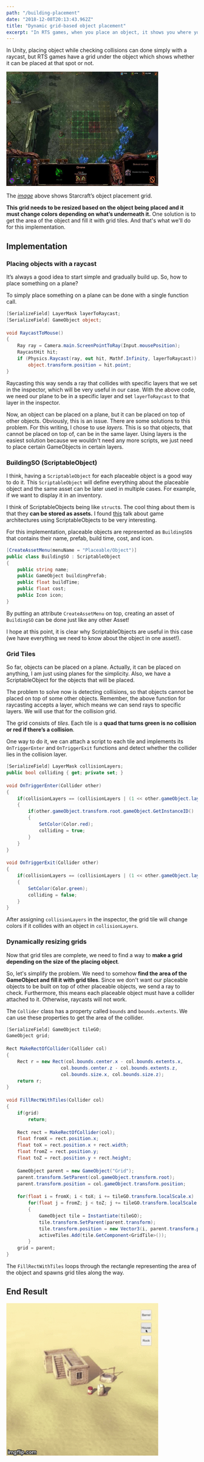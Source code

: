 ```yaml
---
path: "/building-placement"
date: "2018-12-08T20:13:43.962Z"
title: "Dynamic grid-based object placement"
excerpt: "In RTS games, when you place an object, it shows you where you can place it and where you cannot. In some games, like Starcraft, they have a grid that shows the collisions. This writing will go over on implementing a similar object placement."
---
```


In Unity, placing object while checking collisions can done simply with a raycast, but RTS games have a grid under the object which shows whether it can be placed at that spot or not.

<img src="/static/images/example-building-place.jpg" width="400px" height="300px">

The *[image](https://imgur.com/OmFT6)* above shows Starcraft’s object placement grid.

**This grid needs to be resized based on the object being placed and it must change colors depending on what’s underneath it.** One solution is to get the area of the object and fill it with grid tiles. And that's what we'll do for this implementation.

## Implementation

### Placing objects with a raycast

It’s always a good idea to start simple and gradually build up. So, how to place something on a plane?

To simply place something on a plane can be done with a single function call.

``` csharp
[SerializeField] LayerMask layerToRaycast;
[SerializeField] GameObject object;

void RaycastToMouse()
{
    Ray ray = Camera.main.ScreenPointToRay(Input.mousePosition);
    RaycastHit hit;
    if (Physics.Raycast(ray, out hit, Mathf.Infinity, layerToRaycast))
        object.transform.position = hit.point;
}
```

Raycasting this way sends a ray that collides with specific layers that we set in the inspector, which will be very useful in our case. With the above code, we need our plane to be in a specific layer and set `layerToRaycast` to that layer in the inspector.

Now, an object can be placed on a plane, but it can be placed on top of other objects. Obviously, this is an issue. There are some solutions to this problem. For this writing, I chose to use *layers*. This is so that objects, that cannot be placed on top of, can be in the same layer. Using layers is the easiest solution because we wouldn't need any more scripts, we just need to place certain GameObjects in certain layers.

### BuildingSO (ScriptableObject)

I think, having a `ScriptableObject` for each placeable object is a good way to do it. This `ScriptableObject` will define everything about the placeable object and the same asset can be later used in multiple cases. For example, if we want to display it in an inventory.

I think of ScriptableObjects being like `struct`s. The cool thing about them is that they **can be stored as assets.** I found [this](https://youtu.be/raQ3iHhE_Kk) talk about game architectures using ScriptableObjects to be very interesting.

For this implementation, placeable objects are represented as `BuildingSO`s that contains their name, prefab, build time, cost, and icon.

```csharp
[CreateAssetMenu(menuName = "Placeable/Object")]
public class BuildingSO : ScriptableObject
{
    public string name;
    public GameObject buildingPrefab;
    public float buildTime;
    public float cost;
    public Icon icon;
}
```

By putting an attribute `CreateAssetMenu` on top, creating an asset of `BuildingSO` can be done just like any other Asset!

I hope at this point, it is clear why ScriptableObjects are useful in this case (we have everything we need to know about the object in one asset!).

### Grid Tiles

So far, objects can be placed on a plane. Actually, it can be placed on anything, I am just using planes for the simplicity. Also, we have a ScriptableObject for the objects that will be placed.

The problem to solve now is detecting collisions, so that objects cannot be placed on top of some other objects. Remember, the above function for raycasting accepts a layer, which means we can send rays to specific layers. We will use that for the collision grid.

The grid consists of *tiles*. Each tile is a **quad that turns green is no collision or red if there’s a collision**.

One way to do it, we can attach a script to each tile and implements its `OnTriggerEnter` and `OnTriggerExit` functions and detect whether the collider lies in the collision layer.

```csharp
[SerializeField] LayerMask collisionLayers;
public bool colliding { get; private set; } 

void OnTriggerEnter(Collider other)
{
    if(collisionLayers == (collisionLayers | (1 << other.gameObject.layer)))
    {
        if(other.gameObject.transform.root.gameObject.GetInstanceID() != transform.root.gameObject.GetInstanceID())
        {
            SetColor(Color.red);
            colliding = true;
        }
    }
}

void OnTriggerExit(Collider other)
{
    if(collisionLayers == (collisionLayers | (1 << other.gameObject.layer)))
    {
        SetColor(Color.green);
        colliding = false;
    }
}
```

After assigning `collisionLayers` in the inspector, the grid tile will change colors if it collides with an object in `collisionLayers`.

### Dynamically resizing grids

Now that grid tiles are complete, we need to find a way to **make a grid depending on the size of the placing object**.

So, let's simplify the problem. We need to somehow **find the area of the GameObject and fill it with grid tiles**. Since we don't want our placeable objects to be built on top of other placeable objects, we send a ray to check. Furthermore, this means each placeable object must have a collider attached to it. Otherwise, raycasts will not work.

The `Collider` class has a property called `bounds` and `bounds.extents`. We can use these properties to get the area of the collider.

```csharp
[SerializeField] GameObject tileGO;
GameObject grid;

Rect MakeRectOfCollider(Collider col)
{
    Rect r = new Rect(col.bounds.center.x - col.bounds.extents.x,
                    col.bounds.center.z - col.bounds.extents.z,
                    col.bounds.size.x, col.bounds.size.z);
    return r;
}

void FillRectWithTiles(Collider col)
{
    if(grid)
        return;

    Rect rect = MakeRectOfCollider(col);
    float fromX = rect.position.x;
    float toX = rect.position.x + rect.width;
    float fromZ = rect.position.y;
    float toZ = rect.position.y + rect.height;

    GameObject parent = new GameObject("Grid");
    parent.transform.SetParent(col.gameObject.transform.root);
    parent.transform.position = col.gameObject.transform.position;

    for(float i = fromX; i < toX; i += tileGO.transform.localScale.x)
        for(float j = fromZ; j < toZ; j += tileGO.transform.localScale.y)
        {
            GameObject tile = Instantiate(tileGO);
            tile.transform.SetParent(parent.transform);
            tile.transform.position = new Vector3(i, parent.transform.position.y + 1, j);
            activeTiles.Add(tile.GetComponent<GridTile>());
        }
    grid = parent;
}
```

The `FillRectWithTiles` loops through the rectangle representing the area of the object and spawns grid tiles along the way.

## End Result

<img src="/static/images/desert.gif" width="400px" height="400px">